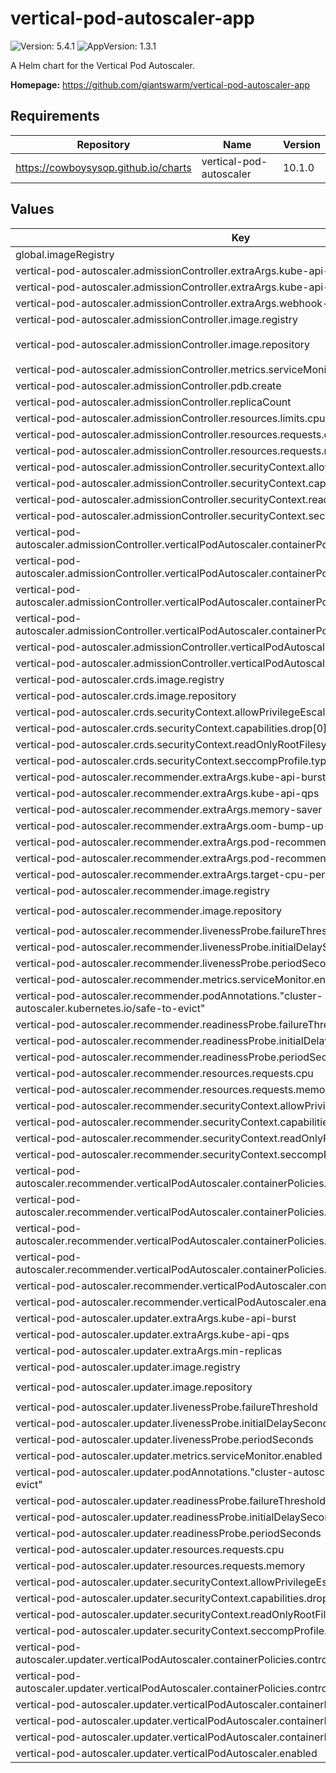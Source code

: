 # vertical-pod-autoscaler-app

![Version: 5.4.1](https://img.shields.io/badge/Version-5.4.1-informational?style=flat-square) ![AppVersion: 1.3.1](https://img.shields.io/badge/AppVersion-1.3.1-informational?style=flat-square)

A Helm chart for the Vertical Pod Autoscaler.

**Homepage:** <https://github.com/giantswarm/vertical-pod-autoscaler-app>

## Requirements

| Repository | Name | Version |
|------------|------|---------|
| https://cowboysysop.github.io/charts | vertical-pod-autoscaler | 10.1.0 |

## Values

| Key | Type | Default | Description |
|-----|------|---------|-------------|
| global.imageRegistry | string | `"gsoci.azurecr.io"` |  |
| vertical-pod-autoscaler.admissionController.extraArgs.kube-api-burst | int | `75` |  |
| vertical-pod-autoscaler.admissionController.extraArgs.kube-api-qps | int | `50` |  |
| vertical-pod-autoscaler.admissionController.extraArgs.webhook-timeout-seconds | int | `5` |  |
| vertical-pod-autoscaler.admissionController.image.registry | string | `""` |  |
| vertical-pod-autoscaler.admissionController.image.repository | string | `"giantswarm/vpa-admission-controller"` |  |
| vertical-pod-autoscaler.admissionController.metrics.serviceMonitor.enabled | bool | `true` |  |
| vertical-pod-autoscaler.admissionController.pdb.create | bool | `true` |  |
| vertical-pod-autoscaler.admissionController.replicaCount | int | `2` |  |
| vertical-pod-autoscaler.admissionController.resources.limits.cpu | string | `"500m"` |  |
| vertical-pod-autoscaler.admissionController.resources.requests.cpu | string | `"250m"` |  |
| vertical-pod-autoscaler.admissionController.resources.requests.memory | string | `"250Mi"` |  |
| vertical-pod-autoscaler.admissionController.securityContext.allowPrivilegeEscalation | bool | `false` |  |
| vertical-pod-autoscaler.admissionController.securityContext.capabilities.drop[0] | string | `"ALL"` |  |
| vertical-pod-autoscaler.admissionController.securityContext.readOnlyRootFilesystem | bool | `true` |  |
| vertical-pod-autoscaler.admissionController.securityContext.seccompProfile.type | string | `"RuntimeDefault"` |  |
| vertical-pod-autoscaler.admissionController.verticalPodAutoscaler.containerPolicies.controlledResources[0] | string | `"cpu"` |  |
| vertical-pod-autoscaler.admissionController.verticalPodAutoscaler.containerPolicies.controlledResources[1] | string | `"memory"` |  |
| vertical-pod-autoscaler.admissionController.verticalPodAutoscaler.containerPolicies.minAllowed.cpu | string | `"250m"` |  |
| vertical-pod-autoscaler.admissionController.verticalPodAutoscaler.containerPolicies.minAllowed.memory | string | `"250Mi"` |  |
| vertical-pod-autoscaler.admissionController.verticalPodAutoscaler.containerPolicies.mode | string | `"Auto"` |  |
| vertical-pod-autoscaler.admissionController.verticalPodAutoscaler.enabled | bool | `false` |  |
| vertical-pod-autoscaler.crds.image.registry | string | `""` |  |
| vertical-pod-autoscaler.crds.image.repository | string | `"giantswarm/kubectl"` |  |
| vertical-pod-autoscaler.crds.securityContext.allowPrivilegeEscalation | bool | `false` |  |
| vertical-pod-autoscaler.crds.securityContext.capabilities.drop[0] | string | `"ALL"` |  |
| vertical-pod-autoscaler.crds.securityContext.readOnlyRootFilesystem | bool | `true` |  |
| vertical-pod-autoscaler.crds.securityContext.seccompProfile.type | string | `"RuntimeDefault"` |  |
| vertical-pod-autoscaler.recommender.extraArgs.kube-api-burst | int | `75` |  |
| vertical-pod-autoscaler.recommender.extraArgs.kube-api-qps | int | `50` |  |
| vertical-pod-autoscaler.recommender.extraArgs.memory-saver | bool | `true` |  |
| vertical-pod-autoscaler.recommender.extraArgs.oom-bump-up-ratio | float | `2` |  |
| vertical-pod-autoscaler.recommender.extraArgs.pod-recommendation-min-cpu-millicores | int | `50` |  |
| vertical-pod-autoscaler.recommender.extraArgs.pod-recommendation-min-memory-mb | int | `250` |  |
| vertical-pod-autoscaler.recommender.extraArgs.target-cpu-percentile | float | `0.95` |  |
| vertical-pod-autoscaler.recommender.image.registry | string | `""` |  |
| vertical-pod-autoscaler.recommender.image.repository | string | `"giantswarm/vpa-recommender"` |  |
| vertical-pod-autoscaler.recommender.livenessProbe.failureThreshold | int | `5` |  |
| vertical-pod-autoscaler.recommender.livenessProbe.initialDelaySeconds | int | `45` |  |
| vertical-pod-autoscaler.recommender.livenessProbe.periodSeconds | int | `15` |  |
| vertical-pod-autoscaler.recommender.metrics.serviceMonitor.enabled | bool | `true` |  |
| vertical-pod-autoscaler.recommender.podAnnotations."cluster-autoscaler.kubernetes.io/safe-to-evict" | string | `"true"` |  |
| vertical-pod-autoscaler.recommender.readinessProbe.failureThreshold | int | `5` |  |
| vertical-pod-autoscaler.recommender.readinessProbe.initialDelaySeconds | int | `30` |  |
| vertical-pod-autoscaler.recommender.readinessProbe.periodSeconds | int | `15` |  |
| vertical-pod-autoscaler.recommender.resources.requests.cpu | string | `"500m"` |  |
| vertical-pod-autoscaler.recommender.resources.requests.memory | string | `"250Mi"` |  |
| vertical-pod-autoscaler.recommender.securityContext.allowPrivilegeEscalation | bool | `false` |  |
| vertical-pod-autoscaler.recommender.securityContext.capabilities.drop[0] | string | `"ALL"` |  |
| vertical-pod-autoscaler.recommender.securityContext.readOnlyRootFilesystem | bool | `true` |  |
| vertical-pod-autoscaler.recommender.securityContext.seccompProfile.type | string | `"RuntimeDefault"` |  |
| vertical-pod-autoscaler.recommender.verticalPodAutoscaler.containerPolicies.controlledResources[0] | string | `"cpu"` |  |
| vertical-pod-autoscaler.recommender.verticalPodAutoscaler.containerPolicies.controlledResources[1] | string | `"memory"` |  |
| vertical-pod-autoscaler.recommender.verticalPodAutoscaler.containerPolicies.minAllowed.cpu | string | `"250m"` |  |
| vertical-pod-autoscaler.recommender.verticalPodAutoscaler.containerPolicies.minAllowed.memory | string | `"250Mi"` |  |
| vertical-pod-autoscaler.recommender.verticalPodAutoscaler.containerPolicies.mode | string | `"Auto"` |  |
| vertical-pod-autoscaler.recommender.verticalPodAutoscaler.enabled | bool | `false` |  |
| vertical-pod-autoscaler.updater.extraArgs.kube-api-burst | int | `75` |  |
| vertical-pod-autoscaler.updater.extraArgs.kube-api-qps | int | `50` |  |
| vertical-pod-autoscaler.updater.extraArgs.min-replicas | int | `1` |  |
| vertical-pod-autoscaler.updater.image.registry | string | `""` |  |
| vertical-pod-autoscaler.updater.image.repository | string | `"giantswarm/vpa-updater"` |  |
| vertical-pod-autoscaler.updater.livenessProbe.failureThreshold | int | `5` |  |
| vertical-pod-autoscaler.updater.livenessProbe.initialDelaySeconds | int | `45` |  |
| vertical-pod-autoscaler.updater.livenessProbe.periodSeconds | int | `15` |  |
| vertical-pod-autoscaler.updater.metrics.serviceMonitor.enabled | bool | `true` |  |
| vertical-pod-autoscaler.updater.podAnnotations."cluster-autoscaler.kubernetes.io/safe-to-evict" | string | `"true"` |  |
| vertical-pod-autoscaler.updater.readinessProbe.failureThreshold | int | `5` |  |
| vertical-pod-autoscaler.updater.readinessProbe.initialDelaySeconds | int | `30` |  |
| vertical-pod-autoscaler.updater.readinessProbe.periodSeconds | int | `15` |  |
| vertical-pod-autoscaler.updater.resources.requests.cpu | string | `"500m"` |  |
| vertical-pod-autoscaler.updater.resources.requests.memory | string | `"250Mi"` |  |
| vertical-pod-autoscaler.updater.securityContext.allowPrivilegeEscalation | bool | `false` |  |
| vertical-pod-autoscaler.updater.securityContext.capabilities.drop[0] | string | `"ALL"` |  |
| vertical-pod-autoscaler.updater.securityContext.readOnlyRootFilesystem | bool | `true` |  |
| vertical-pod-autoscaler.updater.securityContext.seccompProfile.type | string | `"RuntimeDefault"` |  |
| vertical-pod-autoscaler.updater.verticalPodAutoscaler.containerPolicies.controlledResources[0] | string | `"cpu"` |  |
| vertical-pod-autoscaler.updater.verticalPodAutoscaler.containerPolicies.controlledResources[1] | string | `"memory"` |  |
| vertical-pod-autoscaler.updater.verticalPodAutoscaler.containerPolicies.minAllowed.cpu | string | `"250m"` |  |
| vertical-pod-autoscaler.updater.verticalPodAutoscaler.containerPolicies.minAllowed.memory | string | `"250Mi"` |  |
| vertical-pod-autoscaler.updater.verticalPodAutoscaler.containerPolicies.mode | string | `"Auto"` |  |
| vertical-pod-autoscaler.updater.verticalPodAutoscaler.enabled | bool | `false` |  |
